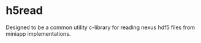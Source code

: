 # h5read

Designed to be a common utility c-library for reading nexus hdf5 files
from miniapp implementations.

